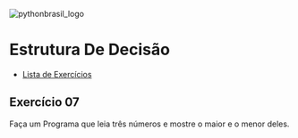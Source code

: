 ![pythonbrasil_logo](https://github.com/MatheusLPolidoro/python_brasil/assets/89528428/7c43d52a-bf1a-4add-9b72-72962962a3f9)

# Estrutura De Decisão 
- [Lista de Exercícios](https://github.com/MatheusLPolidoro/python_brasil)

## Exercício 07

Faça um Programa que leia três números e mostre o maior e o menor deles.